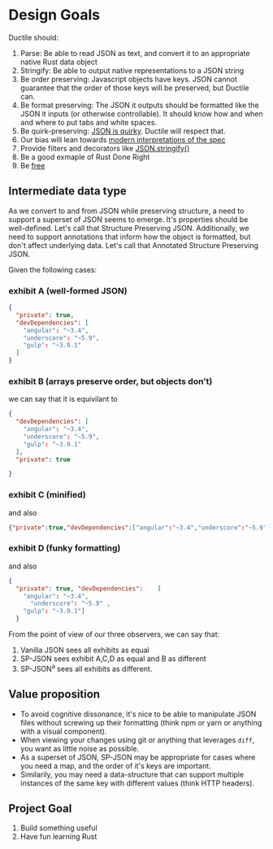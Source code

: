 # Design Goals

Ductile should:

1. Parse: Be able to read JSON as text, and convert it to an appropriate native Rust data object
2. Stringify: Be able to output native representations to a JSON string
3. Be order preserving: Javascript objects have keys. JSON cannot guarantee that the order of those keys will be preserved, but Ductile can.
4. Be format preserving: The JSON it outputs should be formatted like the JSON it inputs (or otherwise controllable). It should know how and when and where to put tabs and white spaces.
5. Be quirk-preserving: [JSON is quirky](https://esdiscuss.org/topic/json-duplicate-keys). Ductile will respect that.
6. Our bias will lean towards [modern interpretations of the spec](https://developer.mozilla.org/en-US/docs/Web/JavaScript/Reference/Trailing_commas#Trailing_commas_in_JSON)
7. Provide filters and decorators like [JSON.stringify()](https://developer.mozilla.org/en-US/docs/Web/JavaScript/Reference/Global_Objects/JSON/stringify)
8. Be a good exmaple of Rust Done Right
9. Be [free](https://www.gnu.org/philosophy/free-sw.en.html)

##  Intermediate data type

As we convert to and from JSON while preserving structure, a need to support a superset of JSON seems to emerge. It's properties should be well-defined. Let's call that Structure Preserving JSON. Additionally, we need to support annotations that inform how the object is formatted, but don't affect underlying data. Let's call that Annotated Structure Preserving JSON.

Given the following cases:

### exhibit A (well-formed JSON)

```json
{
  "private": true,
  "devDependencies": [
    "angular": "~3.4",
    "underscore": "~5.9",
    "gulp": "~3.9.1"
  ]
}
```

### exhibit B (arrays preserve order, but objects don't)

we can say that it is equivilant to

```json
{
  "devDependencies": [
    "angular": "~3.4",
    "underscore": "~5.9",
    "gulp": "~3.9.1"
  ],
  "private": true

}
```

### exhibit C (minified)

and also

```json
{"private":true,"devDependencies":["angular":"~3.4","underscore":"~5.9","gulp":"~3.9.1"]}
```

### exhibit D (funky formatting)

and also

```json
{
  "private": true, "devDependencies":    [
    "angular": "~3.4",
      "underscore": "~5.9" ,
    "gulp": "~3.9.1"]
  }
```

From the point of view of our three observers, we can say that:

1. Vanilla JSON sees all exhibits as equal
2. SP-JSON sees exhibit A,C,D as equal and B as different
3. SP-JSON<sup>a</sup> sees all exhibits as different.

##  Value proposition

- To avoid cognitive dissonance, it's nice to be able to manipulate JSON files without screwing up their formatting (think npm or yarn or anything with a visual component).
- When viewing your changes using git or anything that leverages `diff`, you want as little noise as possible.
- As a superset of JSON, SP-JSON may be appropriate for cases where you need a map, and the order of it's keys are important.
- Similarily, you may need a data-structure that can support multiple instances of the same key with different values (think HTTP headers).

##  Project Goal

1. Build something useful
2. Have fun learning Rust


